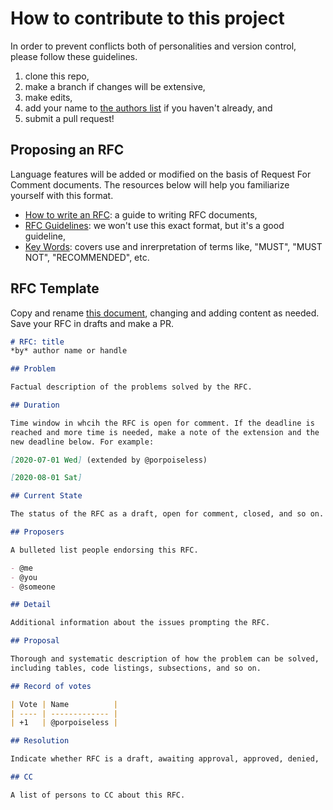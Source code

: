# How to contribute to this project
In order to prevent conflicts both of personalities and version control, please follow these guidelines.

1. clone this repo,
2. make a branch if changes will be extensive,
3. make edits,
4. add your name to [the authors list](./authors.txt) if you haven't already, and
5. submit a pull request!

## Proposing an RFC
Language features will be added or modified on the basis of Request
For Comment documents. The resources below will help you familiarize
yourself with this format.

 - [How to write an RFC](https://github.com/inasafe/inasafe/wiki/How-to-write-an-RFC): a guide to writing RFC documents,
 - [RFC Guidelines](https://tools.ietf.org/html/rfc7322#section-1): we won't use this exact format, but it's a good guideline,
 - [Key Words](https://tools.ietf.org/html/rfc2119): covers use and inrerpretation of terms like, "MUST", "MUST NOT", "RECOMMENDED", etc.

## RFC Template
Copy and rename [this document](./drafts/RFC_template.org), changing and adding content as needed.
Save your RFC in drafts and make a PR.

```markdown
# RFC: title
*by* author name or handle

## Problem

Factual description of the problems solved by the RFC.

## Duration

Time window in whcih the RFC is open for comment. If the deadline is
reached and more time is needed, make a note of the extension and the
new deadline below. For example:

[2020-07-01 Wed] (extended by @porpoiseless)

[2020-08-01 Sat]

## Current State

The status of the RFC as a draft, open for comment, closed, and so on.

## Proposers

A bulleted list people endorsing this RFC.

- @me
- @you
- @someone

## Detail

Additional information about the issues prompting the RFC.

## Proposal

Thorough and systematic description of how the problem can be solved,
including tables, code listings, subsections, and so on.

## Record of votes

| Vote | Name          |
| ---- | ------------- |
| +1   | @porpoiseless |

## Resolution

Indicate whether RFC is a draft, awaiting approval, approved, denied,

## CC

A list of persons to CC about this RFC.
```

